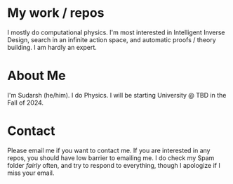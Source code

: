 
# My work / repos
I mostly do computational physics. I'm most interested in Intelligent Inverse Design, search in an infinite action space, and automatic proofs / theory building. I am hardly an expert. 

# About Me
I'm Sudarsh (he/him). I do Physics. I will be starting University @ TBD in the Fall of 2024.

# Contact
Please email me if you want to contact me. If you are interested in any repos, you should have low barrier to emailing me. I do check my Spam folder *fairly* often, and try to respond to everything, though I apologize if I miss your email.


<!--
**skunnavakkam/skunnavakkam** is a ✨ _special_ ✨ repository because its `README.md` (this file) appears on your GitHub profile.

Here are some ideas to get you started:

- 🔭 I’m currently working on ...
- 🌱 I’m currently learning ...
- 👯 I’m looking to collaborate on ...
- 🤔 I’m looking for help with ...
- 💬 Ask me about ...
- 📫 How to reach me: ...
- 😄 Pronouns: ...
- ⚡ Fun fact: ...
-->
